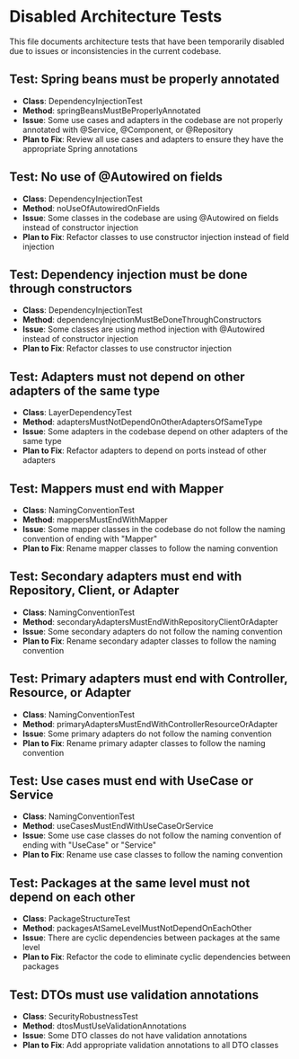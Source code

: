# Disabled Architecture Tests

This file documents architecture tests that have been temporarily disabled due to issues or inconsistencies in the current codebase.

## Test: Spring beans must be properly annotated
- **Class**: DependencyInjectionTest
- **Method**: springBeansMustBeProperlyAnnotated
- **Issue**: Some use cases and adapters in the codebase are not properly annotated with @Service, @Component, or @Repository
- **Plan to Fix**: Review all use cases and adapters to ensure they have the appropriate Spring annotations

## Test: No use of @Autowired on fields
- **Class**: DependencyInjectionTest
- **Method**: noUseOfAutowiredOnFields
- **Issue**: Some classes in the codebase are using @Autowired on fields instead of constructor injection
- **Plan to Fix**: Refactor classes to use constructor injection instead of field injection

## Test: Dependency injection must be done through constructors
- **Class**: DependencyInjectionTest
- **Method**: dependencyInjectionMustBeDoneThroughConstructors
- **Issue**: Some classes are using method injection with @Autowired instead of constructor injection
- **Plan to Fix**: Refactor classes to use constructor injection

## Test: Adapters must not depend on other adapters of the same type
- **Class**: LayerDependencyTest
- **Method**: adaptersMustNotDependOnOtherAdaptersOfSameType
- **Issue**: Some adapters in the codebase depend on other adapters of the same type
- **Plan to Fix**: Refactor adapters to depend on ports instead of other adapters

## Test: Mappers must end with Mapper
- **Class**: NamingConventionTest
- **Method**: mappersMustEndWithMapper
- **Issue**: Some mapper classes in the codebase do not follow the naming convention of ending with "Mapper"
- **Plan to Fix**: Rename mapper classes to follow the naming convention

## Test: Secondary adapters must end with Repository, Client, or Adapter
- **Class**: NamingConventionTest
- **Method**: secondaryAdaptersMustEndWithRepositoryClientOrAdapter
- **Issue**: Some secondary adapters do not follow the naming convention
- **Plan to Fix**: Rename secondary adapter classes to follow the naming convention

## Test: Primary adapters must end with Controller, Resource, or Adapter
- **Class**: NamingConventionTest
- **Method**: primaryAdaptersMustEndWithControllerResourceOrAdapter
- **Issue**: Some primary adapters do not follow the naming convention
- **Plan to Fix**: Rename primary adapter classes to follow the naming convention

## Test: Use cases must end with UseCase or Service
- **Class**: NamingConventionTest
- **Method**: useCasesMustEndWithUseCaseOrService
- **Issue**: Some use case classes do not follow the naming convention of ending with "UseCase" or "Service"
- **Plan to Fix**: Rename use case classes to follow the naming convention

## Test: Packages at the same level must not depend on each other
- **Class**: PackageStructureTest
- **Method**: packagesAtSameLevelMustNotDependOnEachOther
- **Issue**: There are cyclic dependencies between packages at the same level
- **Plan to Fix**: Refactor the code to eliminate cyclic dependencies between packages

## Test: DTOs must use validation annotations
- **Class**: SecurityRobustnessTest
- **Method**: dtosMustUseValidationAnnotations
- **Issue**: Some DTO classes do not have validation annotations
- **Plan to Fix**: Add appropriate validation annotations to all DTO classes
